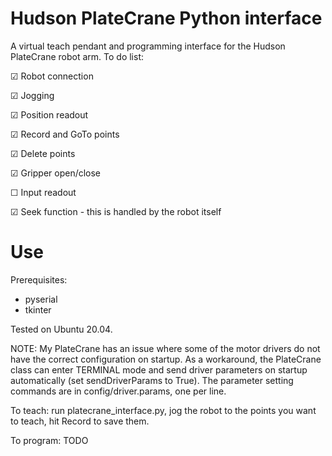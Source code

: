 # Hudson PlateCrane Python interface

A virtual teach pendant and programming interface for the Hudson PlateCrane robot arm. To do list:

☑ Robot connection

☑ Jogging

☑ Position readout

☑ Record and GoTo points

☑ Delete points

☑ Gripper open/close

☐ Input readout

☑ Seek function - this is handled by the robot itself

# Use

Prerequisites:
 - pyserial
 - tkinter

Tested on Ubuntu 20.04.

NOTE: My PlateCrane has an issue where some of the motor drivers do not have the correct configuration on startup. As a workaround, the PlateCrane class can enter TERMINAL mode and send driver parameters on startup automatically (set sendDriverParams to True). The parameter setting commands are in config/driver.params, one per line.

To teach: run platecrane_interface.py, jog the robot to the points you want to teach, hit Record to save them.

To program: TODO
